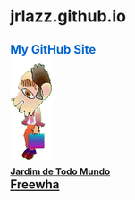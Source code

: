 # jrlazz.github.io
<h2 style="color:#06c;">My GitHub Site<br>
<img src="ag_baboy.gif"><br>
<a href="https://jrlazz.github.io/vivian/jtm.html" target="_blank" style="font-size:12pt;">Jardim de Todo Mundo</a><br>
<a href="https://jrlazz.eu5.org/" target="_blank">Freewha</a>

